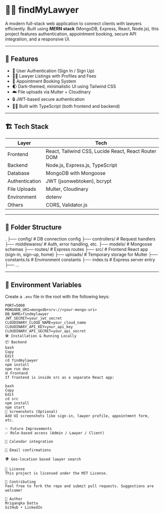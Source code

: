 # 🧑‍⚖️ findMyLawyer

A modern full-stack web application to connect clients with lawyers efficiently. Built using **MERN stack** (MongoDB, Express, React, Node.js), this project features authentication, appointment booking, secure API integration, and a responsive UI.

---

## 🚀 Features

- 🔐 User Authentication (Sign In / Sign Up)
- 👨‍⚖️ Lawyer Listings with Profiles and Fees
- 📅 Appointment Booking System
- 🌓 Dark-themed, minimalistic UI using Tailwind CSS
- ☁️ File uploads via Multer + Cloudinary
- 🔒 JWT-based secure authentication
- 🧑‍💻 Built with TypeScript (both frontend and backend)

---

## 🏗️ Tech Stack

| Layer         | Tech |
|---------------|------|
| Frontend      | React, Tailwind CSS, Lucide React, React Router DOM |
| Backend       | Node.js, Express.js, TypeScript |
| Database      | MongoDB with Mongoose |
| Authentication| JWT (jsonwebtoken), bcrypt |
| File Uploads  | Multer, Cloudinary |
| Environment   | dotenv |
| Others        | CORS, Validator.js |

---

## 📂 Folder Structure

.
├── config/ # DB connection config
├── controllers/ # Request handlers
├── middlewares/ # Auth, error handling, etc.
├── models/ # Mongoose schemas
├── routes/ # Express routes
├── src/ # Frontend React app (sign-in, sign-up, home)
├── uploads/ # Temporary storage for Multer
├── constants.ts # Environment constants
├── index.ts # Express server entry
├── ...

---

## 🔧 Environment Variables

Create a `.env` file in the root with the following keys:

```env
PORT=5000
MONGODB_URI=mongodb+srv://<your-mongo-uri>
DB_NAME=findmylawyer
JWT_SECRET=your_jwt_secret
CLOUDINARY_CLOUD_NAME=your_cloud_name
CLOUDINARY_API_KEY=your_api_key
CLOUDINARY_API_SECRET=your_api_secret
🛠️ Installation & Running Locally
📦 Backend
bash
Copy
Edit
cd findmylawyer
npm install
npm run dev
🌐 Frontend
If frontend is inside src as a separate React app:

bash
Copy
Edit
cd src
npm install
npm start
📸 Screenshots (Optional)
Add UI screenshots like sign-in, lawyer profile, appointment form, etc.

✨ Future Improvements
✅ Role-based access (Admin / Lawyer / Client)

📅 Calendar integration

📨 Email confirmations

🌍 Geo-location based lawyer search

📄 License
This project is licensed under the MIT License.

🤝 Contributing
Feel free to fork the repo and submit pull requests. Suggestions are welcome!

👤 Author
Mrigangka Datta
GitHub • LinkedIn
